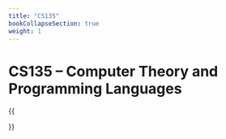 ```yaml
---
title: "CS135"
bookCollapseSection: true
weight: 1
---
```


# CS135 – Computer Theory and Programming Languages

{{<section>}}
